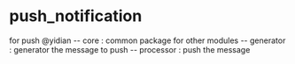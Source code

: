 # push_notification
for push @yidian
-- core : common package for other modules
-- generator : generator the message to push
-- processor : push the message 

